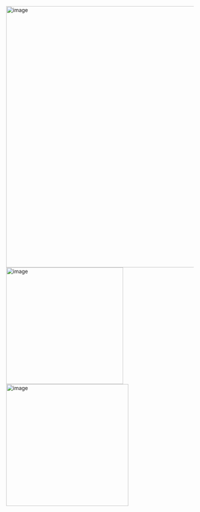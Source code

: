 <img width="703" alt="image" src="https://github.com/gregbg218/DSA/assets/72642906/10f884d5-4abe-42d6-83ba-62d130937cee">
<img width="314" alt="image" src="https://github.com/gregbg218/DSA/assets/72642906/663f2a81-cfed-4ca2-a3ea-96849ebd311b">
<img width="328" alt="image" src="https://github.com/gregbg218/DSA/assets/72642906/4b4428b9-c679-4f1e-a42a-64172bfde92e">
